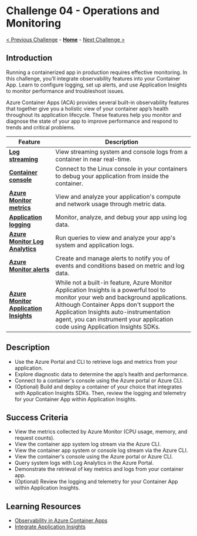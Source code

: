# Challenge 04 - Operations and Monitoring

[< Previous Challenge](./Challenge-03.md) - **[Home](../README.md)** - [Next Challenge >](./Challenge-05.md)

## Introduction
Running a containerized app in production requires effective monitoring. In this challenge, you’ll integrate observability features into your Container App. Learn to configure logging, set up alerts, and use Application Insights to monitor performance and troubleshoot issues.

Azure Container Apps (ACA) provides several built-in observability features that together give you a holistic view of your container app’s health throughout its application lifecycle. These features help you monitor and diagnose the state of your app to improve performance and respond to trends and critical problems.

| **Feature**                 | **Description**                                                                 |
|-----------------------------|---------------------------------------------------------------------------------|
| [**Log streaming**](https://learn.microsoft.com/en-us/azure/container-apps/log-streaming)           | View streaming system and console logs from a container in near real-time.      |
| [**Container console**](https://learn.microsoft.com/en-us/azure/container-apps/container-console)       | Connect to the Linux console in your containers to debug your application from inside the container. |
| [**Azure Monitor metrics**](https://learn.microsoft.com/en-us/azure/container-apps/metrics)   | View and analyze your application's compute and network usage through metric data. |
| [**Application logging**](https://learn.microsoft.com/en-us/azure/container-apps/logging)     | Monitor, analyze, and debug your app using log data.                            |
| [**Azure Monitor Log Analytics**](https://learn.microsoft.com/en-us/azure/container-apps/log-monitoring) | Run queries to view and analyze your app's system and application logs.       |
| [**Azure Monitor alerts**](https://learn.microsoft.com/en-us/azure/container-apps/alerts)    | Create and manage alerts to notify you of events and conditions based on metric and log data. |
| [**Azure Monitor Application Insights**](https://learn.microsoft.com/en-us/azure/azure-monitor/app/app-insights-overview)    | While not a built-in feature, Azure Monitor Application Insights is a powerful tool to monitor your web and background applications. Although Container Apps don't support the Application Insights auto-instrumentation agent, you can instrument your application code using Application Insights SDKs. |

## Description
- Use the Azure Portal and CLI to retrieve logs and metrics from your application.
- Explore diagnostic data to determine the app’s health and performance.
- Connect to a container's console using the Azure portal or Azure CLI.
- (Optional) Build and deploy a container of your choice that integrates with Application Insights SDKs. Then, review the logging and telemetry for your Container App within Application Insights.

## Success Criteria
- View the metrics collected by Azure Monitor (CPU usage, memory, and request counts). 
- View the container app system log stream via the Azure CLI.
- View the container app system or console log stream via the Azure CLI.
- View the container's console using the Azure portal or Azure CLI.
- Query system logs with Log Analytics in the Azure Portal.
- Demonstrate the retrieval of key metrics and logs from your container app.
- (Optional) Review the logging and telemetry for your Container App within Application Insights.

## Learning Resources
- [Observability in Azure Container Apps](https://learn.microsoft.com/en-us/azure/container-apps/observability)
- [Integrate Application Insights](https://learn.microsoft.com/en-us/azure/azure-monitor/app/app-insights-overview)
